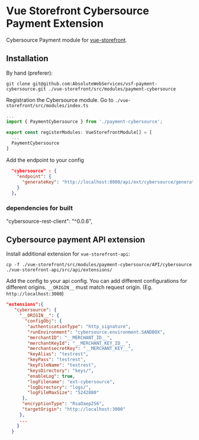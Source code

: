 # Vue Storefront Cybersource Payment Extension

Cybersource Payment module for [vue-storefront](https://github.com/DivanteLtd/vue-storefront).

## Installation

By hand (preferer):

```shell
git clone git@github.com:AbsoluteWebServices/vsf-payment-cybersource.git ./vue-storefront/src/modules/payment-cybersource
```

Registration the Cybersource module. Go to `./vue-storefront/src/modules/index.ts`

```js
...
import { PaymentCybersource } from './payment-cybersource';

export const registerModules: VueStorefrontModule[] = [
  ...
  PaymentCybersource
]
```

Add the endpoint to your config

```json
  "cybersource" : {
    "endpoint": {
      "generateKey": "http://localhost:8080/api/ext/cybersource/generate-key"
    }
  },
```

### dependencies for built

"cybersource-rest-client": "^0.0.6",

## Cybersource payment API extension

Install additional extension for `vue-storefront-api`:

```shell
cp -f ./vue-storefront/src/modules/payment-cybersource/API/cybersource ./vue-storefront-api/src/api/extensions/
```

Add the config to your api config. You can add different configurations for different origins. `__ORIGIN__` must match request origin. (Eg. `http://localhost:3000`)

```json
"extensions":{
   "cybersource": {
     "__ORIGIN__": {
       "configObj": {
        "authenticationType": "http_signature",
        "runEnvironment": "cybersource.environment.SANDBOX",
        "merchantID": "__MERCHANT_ID__",
        "merchantKeyId": "__MERCHANT_KEY_ID__",
        "merchantsecretKey": "__MERCHANT_KEY__",
        "keyAlias": "testrest",
        "keyPass": "testrest",
        "keyFileName": "testrest",
        "keysDirectory": "keys/",
        "enableLog": true,
        "logFilename": "ext-cybersource",
        "logDirectory": "logs/",
        "logFileMaxSize": "5242880"
      },
      "encryptionType": "RsaOaep256",
      "targetOrigin": "http://localhost:3000"
     },
     ...
    }
  }
```
